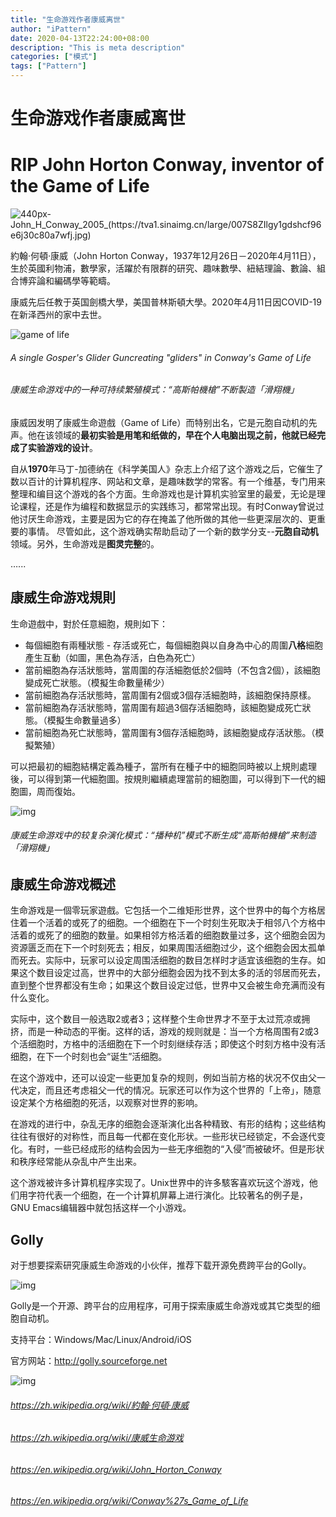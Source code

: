 ```yaml
---
title: "生命游戏作者康威离世"
author: "iPattern"
date: 2020-04-13T22:24:00+08:00
description: "This is meta description"
categories: ["模式"]
tags: ["Pattern"]
---
```

# 生命游戏作者康威离世

# RIP John Horton Conway, inventor of the Game of Life



![440px-John_H_Conway_2005_(https://tva1.sinaimg.cn/large/007S8ZIlgy1gdshcf96e6j30c80a7wfj.jpg)](/Users/shawn/Downloads/MD/440px-John_H_Conway_2005_(cropped).jpg)

約翰·何頓·康威（John Horton Conway，1937年12月26日－2020年4月11日），生於英國利物浦，數學家，活躍於有限群的研究、趣味數學、紐結理論、數論、組合博弈論和編碼學等範疇。

康威先后任教于英国劍橋大學，美国普林斯頓大學。2020年4月11日因COVID-19在新泽西州的家中去世。



![game of life](https://tva1.sinaimg.cn/large/007S8ZIlgy1gdshedlpong306y050q38.gif)

###### A single Gosper's Glider Guncreating "gliders" in Conway's Game of Life

###### 康威生命游戏中的一种可持续繁殖模式：“高斯帕機槍”不断製造「滑翔機」



康威因发明了康威生命遊戲（Game of Life）而特别出名，它是元胞自动机的先声。他在该领域的**最初实验是用笔和纸做的，早在个人电脑出现之前，他就已经完成了实验游戏的设计**。

自从**1970**年马丁-加德纳在《科学美国人》杂志上介绍了这个游戏之后，它催生了数以百计的计算机程序、网站和文章，是趣味数学的常客。有一个维基，专门用来整理和编目这个游戏的各个方面。生命游戏也是计算机实验室里的最爱，无论是理论课程，还是作为编程和数据显示的实践练习，都常常出现。有时Conway曾说过他讨厌生命游戏，主要是因为它的存在掩盖了他所做的其他一些更深层次的、更重要的事情。 尽管如此，这个游戏确实帮助启动了一个新的数学分支--**元胞自动机**领域。另外，生命游戏是**图灵完整**的。

…...



## 康威生命游戏規則

生命遊戲中，對於任意細胞，規則如下：

- 每個細胞有兩種狀態 - 存活或死亡，每個細胞與以自身為中心的周圍**八格**細胞產生互動（如圖，黑色為存活，白色為死亡）
- 當前細胞為存活狀態時，當周圍的存活細胞低於2個時（不包含2個），該細胞變成死亡狀態。（模擬生命數量稀少）
- 當前細胞為存活狀態時，當周圍有2個或3個存活細胞時，該細胞保持原樣。
- 當前細胞為存活狀態時，當周圍有超過3個存活細胞時，該細胞變成死亡狀態。（模擬生命數量過多）
- 當前細胞為死亡狀態時，當周圍有3個存活細胞時，該細胞變成存活狀態。（模擬繁殖）

可以把最初的細胞結構定義為種子，當所有在種子中的細胞同時被以上規則處理後，可以得到第一代細胞圖。按規則繼續處理當前的細胞圖，可以得到下一代的細胞圖，周而復始。

![img](https://tva1.sinaimg.cn/large/007S8ZIlgy1gdsi128n3cg30aj05cnhs.gif)

###### 康威生命游戏中的较复杂演化模式：“播种机”模式不断生成“高斯帕機槍”来制造「滑翔機」

## 康威生命游戏概述

生命游戏是一個零玩家遊戲。它包括一个二维矩形世界，这个世界中的每个方格居住着一个活着的或死了的细胞。一个细胞在下一个时刻生死取决于相邻八个方格中活着的或死了的细胞的数量。如果相邻方格活着的细胞数量过多，这个细胞会因为资源匮乏而在下一个时刻死去；相反，如果周围活细胞过少，这个细胞会因太孤单而死去。实际中，玩家可以设定周围活细胞的数目怎样时才适宜该细胞的生存。如果这个数目设定过高，世界中的大部分细胞会因为找不到太多的活的邻居而死去，直到整个世界都没有生命；如果这个数目设定过低，世界中又会被生命充满而没有什么变化。

实际中，这个数目一般选取2或者3；这样整个生命世界才不至于太过荒凉或拥挤，而是一种动态的平衡。这样的话，游戏的规则就是：当一个方格周围有2或3个活细胞时，方格中的活细胞在下一个时刻继续存活；即使这个时刻方格中没有活细胞，在下一个时刻也会“诞生”活细胞。

在这个游戏中，还可以设定一些更加复杂的规则，例如当前方格的状况不仅由父一代决定，而且还考虑祖父一代的情况。玩家还可以作为这个世界的「上帝」，随意设定某个方格细胞的死活，以观察对世界的影响。

在游戏的进行中，杂乱无序的细胞会逐渐演化出各种精致、有形的结构；这些结构往往有很好的对称性，而且每一代都在变化形状。一些形状已经锁定，不会逐代变化。有时，一些已经成形的结构会因为一些无序细胞的“入侵”而被破坏。但是形状和秩序经常能从杂乱中产生出来。

这个游戏被许多计算机程序实现了。Unix世界中的许多駭客喜欢玩这个游戏，他们用字符代表一个细胞，在一个计算机屏幕上进行演化。比较著名的例子是，GNU Emacs编辑器中就包括这样一个小游戏。



## Golly

对于想要探索研究康威生命游戏的小伙伴，推荐下载开源免费跨平台的Golly。





![img](https://tva1.sinaimg.cn/large/007S8ZIlgy1gdshqtqljxg30ah02p3zj.gif)

Golly是一个开源、跨平台的应用程序，可用于探索康威生命游戏或其它类型的细胞自动机。

支持平台：Windows/Mac/Linux/Android/iOS

官方网站：http://golly.sourceforge.net

![img](https://tva1.sinaimg.cn/large/007S8ZIlgy1gdshtvcd9zj30mi0hh400.jpg)



###### https://zh.wikipedia.org/wiki/約翰·何頓·康威

###### https://zh.wikipedia.org/wiki/康威生命游戏

###### https://en.wikipedia.org/wiki/John_Horton_Conway

###### https://en.wikipedia.org/wiki/Conway%27s_Game_of_Life